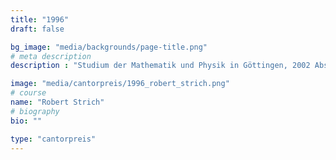 ```yaml
---
title: "1996"
draft: false

bg_image: "media/backgrounds/page-title.png"
# meta description
description : "Studium der Mathematik und Physik in Göttingen, 2002 Abschluss Diplom-Physiker, bis 2007 Promotion in Mathematik an der University of Florida, 2008 bis 2009 Referendariat in Würzburg, 2009 2. Staatexamen, seit 2009 Lehrer in Würzburg"

image: "media/cantorpreis/1996_robert_strich.png"
# course
name: "Robert Strich"
# biography
bio: ""

type: "cantorpreis"
---
```

